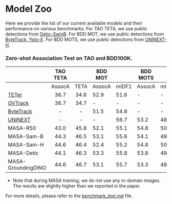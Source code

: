 # Model Zoo


Here we provide the list of our current available models and their performance on various benchmarks.
For TAO TETA, we use public detections from [Detic-SwinB](https://github.com/open-mmlab/mmdetection/blob/main/projects/Detic_new/configs/detic_centernet2_swin-b_fpn_4x_lvis-base_in21k-lvis.py). For BDD MOT, we use public detections from [ByteTrack, Yolo-X](https://github.com/ifzhang/ByteTrack). For BDD MOTS, we use public detections from [UNINEXT-H](https://github.com/MasterBin-IIAU/UNINEXT).

### Zero-shot Association Test on TAO and BDD100K. 
|                                                        | TAO TETA |      | BDD MOT |       | BDD MOTS |       | model                                                                               |
|--------------------------------------------------------|:--------:|:----:|---------|-------|----------|-------|-------------------------------------------------------------------------------------|
|                                                        |  AssocA  | TETA | AssocA  | mIDF1 | AssocA   | mIDF1 |                                                                                     |
| [TETer](https://github.com/SysCV/tet/tree/main)        |   36.7   | 34.6 | 52.9    | 51.6  | -        | -     | -                                                                                   |
| [OVTrack](https://github.com/SysCV/ovtrack)            |   36.7   | 34.7 | -       | -     | -        | -     | -                                                                                   |
| [ByteTrack](https://github.com/ifzhang/ByteTrack)      |    -     |  -   | 51.5    | 54.8  | -        | -     | -                                                                                   |
| [UNINEXT](https://github.com/MasterBin-IIAU/UNINEXT)   |    -     |  -   | -       | 56.7  | 53.2     | 48.5  | -                                                                                   |
| MASA-R50                                               |   43.0   | 45.8 | 52.1    | 55.1  | 54.8     | 50.2  | [HF 🤗](https://huggingface.co/dereksiyuanli/masa/resolve/main/masa_r50.pth)        |
| MASA-Sam-B                                             |   44.3   | 46.5 | 53.1    | 55.6  | 54.1     | 49.7  | [HF 🤗](https://huggingface.co/dereksiyuanli/masa/resolve/main/sam_vitb_masa.pth)   |
| MASA-Sam-H                                             |   44.6   | 46.4 | 52.4    | 55.2  | 54.8     | 50.1  | [HF 🤗](https://huggingface.co/dereksiyuanli/masa/resolve/main/sam_vith_masa.pth)   |
| MASA-Detic                                             |   44.1   | 46.3 | 53.3    | 55.8  | 53.8     | 49.9  | [HF 🤗](https://huggingface.co/dereksiyuanli/masa/resolve/main/detic_masa.pth)      |
| MASA-GroundingDINO                                     |   44.6   | 46.7 | 53.1    | 55.7  | 53.3     | 48.9  | [HF 🤗](https://huggingface.co/dereksiyuanli/masa/resolve/main/gdino_masa.pth)      |

* Note that during MASA training, we do not use any in-domain images. The results are slightly higher than we reported in the paper.

For more details, please refer to the [benchmark_test.md](benchmark_test.md) file.